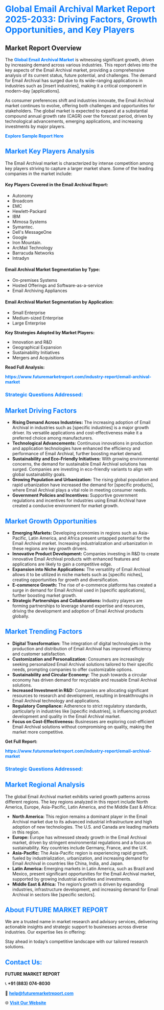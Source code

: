 <h1 style="color: #007BFF;">Global Email Archival Market Report 2025-2033: Driving Factors, Growth Opportunities, and Key Players</h1>

<section id="overview">
<h2>Market Report Overview</h2>
<p>The <a href="https://www.futuremarketreport.com/industry-report/email-archival-market" style="color: #007BFF; text-decoration: none;"><strong>Global Email Archival Market</strong></a> is witnessing significant growth, driven by increasing demand across various industries. This report delves into the key aspects of the Email Archival market, providing a comprehensive analysis of its current status, future potential, and challenges. The demand for Email Archival has surged due to its wide-ranging applications in industries such as [insert industries], making it a critical component in modern-day [applications].</p>
<p>As consumer preferences shift and industries innovate, the Email Archival market continues to evolve, offering both challenges and opportunities for stakeholders. The global market is expected to expand at a substantial compound annual growth rate (CAGR) over the forecast period, driven by technological advancements, emerging applications, and increasing investments by major players.</p>
</section>

<section id="overview">
<p><a href="https://www.futuremarketreport.com/request-sample/reportId=62897" style="color: #007BFF; text-decoration: none;"><strong>Explore Sample Report Here</strong></a></p>
</section>

<section id="key-players">
<h2 style="color: #007BFF;">Market Key Players Analysis</h2>
<p>The Email Archival market is characterized by intense competition among key players striving to capture a larger market share. Some of the leading companies in the market include:</p>
<h4>Key Players Covered in the Email Archival Report:</h4>
<ul><li>Autonomy</li><li>Broadcom</li><li>EMC</li><li>Hewlett-Packard</li><li>IBM</li><li>Mimosa Systems</li><li>Symantec.</li><li>Dell&#039;s MessageOne</li><li>Google</li><li>Iron Mountain.</li><li>ArcMail Technology</li><li>Barracuda Networks</li><li>Intradyn</li></ul>
<h4>Email Archival Market Segmentation by Type:</h4>
<ul><li>On-premises Systems</li><li>Hosted Offerings and Software-as-a-service</li><li>Email Archiving Appliances</li></ul>

<h4>Email Archival Market Segmentation by Application:</h4>
<ul><li>Small Enterprise</li><li>Medium-sized Enterprise</li><li>Large Enterprise</li></ul>
<p><strong>Key Strategies Adopted by Market Players:</strong></p>
<ul>
<li>Innovation and R&D</li>
<li>Geographical Expansion</li>
<li>Sustainability Initiatives</li>
<li>Mergers and Acquisitions</li>
</ul>
</section>

<section>
<p><strong>Read Full Analysis: </strong></p><a href="https://www.futuremarketreport.com/industry-report/email-archival-market" style="color: #007BFF; text-decoration: none;"><strong>https://www.futuremarketreport.com/industry-report/email-archival-market</strong></a>
<h3 style="color: #007BFF;">Strategic Questions Addressed:</h3>
</section>

<section id="driving-factors">
<h2 style="color: #007BFF;">Market Driving Factors</h2>
<ul>
<li><strong>Rising Demand Across Industries:</strong> The increasing adoption of Email Archival in industries such as [specific industries] is a major growth driver. Its versatile applications and cost-effectiveness make it a preferred choice among manufacturers.</li>
<li><strong>Technological Advancements:</strong> Continuous innovations in production and application technologies have enhanced the efficiency and performance of Email Archival, further boosting market demand.</li>
<li><strong>Sustainability and Eco-Friendly Initiatives:</strong> With growing environmental concerns, the demand for sustainable Email Archival solutions has surged. Companies are investing in eco-friendly variants to align with global sustainability goals.</li>
<li><strong>Growing Population and Urbanization:</strong> The rising global population and rapid urbanization have increased the demand for [specific products], where Email Archival plays a vital role in meeting consumer needs.</li>
<li><strong>Government Policies and Incentives:</strong> Supportive government regulations and incentives for industries using Email Archival have created a conducive environment for market growth.</li>
</ul>
</section>

<section id="growth-opportunities">
<h2 style="color: #007BFF;">Market Growth Opportunities</h2>
<ul>
<li><strong>Emerging Markets:</strong> Developing economies in regions such as Asia-Pacific, Latin America, and Africa present untapped potential for the Email Archival market. Increasing industrialization and urbanization in these regions are key growth drivers.</li>
<li><strong>Innovative Product Development:</strong> Companies investing in R&D to create innovative Email Archival products with enhanced features and applications are likely to gain a competitive edge.</li>
<li><strong>Expansion into Niche Applications:</strong> The versatility of Email Archival allows it to be utilized in niche markets such as [specific niches], creating opportunities for growth and diversification.</li>
<li><strong>E-commerce Growth:</strong> The rise of e-commerce platforms has created a surge in demand for Email Archival used in [specific applications], further boosting market growth.</li>
<li><strong>Strategic Partnerships and Collaborations:</strong> Industry players are forming partnerships to leverage shared expertise and resources, driving the development and adoption of Email Archival products globally.</li>
</ul>
</section>

<section id="trending-factors">
<h2 style="color: #007BFF;">Market Trending Factors</h2>
<ul>
<li><strong>Digital Transformation:</strong> The integration of digital technologies in the production and distribution of Email Archival has improved efficiency and customer satisfaction.</li>
<li><strong>Customization and Personalization:</strong> Consumers are increasingly seeking personalized Email Archival solutions tailored to their specific needs, prompting companies to offer customizable options.</li>
<li><strong>Sustainability and Circular Economy:</strong> The push towards a circular economy has driven demand for recyclable and reusable Email Archival solutions.</li>
<li><strong>Increased Investment in R&D:</strong> Companies are allocating significant resources to research and development, resulting in breakthroughs in Email Archival technology and applications.</li>
<li><strong>Regulatory Compliance:</strong> Adherence to strict regulatory standards, particularly in industries like [specific industries], is influencing product development and quality in the Email Archival market.</li>
<li><strong>Focus on Cost-Effectiveness:</strong> Businesses are exploring cost-efficient Email Archival solutions without compromising on quality, making the market more competitive.</li>
</ul>
</section>

<section>
<p><strong>Get Full Report: </strong></p><a href="https://www.futuremarketreport.com/industry-report/email-archival-market" style="color: #007BFF; text-decoration: none;"><strong>https://www.futuremarketreport.com/industry-report/email-archival-market</strong></a>
<h3 style="color: #007BFF;">Strategic Questions Addressed:</h3>
</section>


<section id="regional-analysis">
<h2 style="color: #007BFF;">Market Regional Analysis</h2>
<p>The global Email Archival market exhibits varied growth patterns across different regions. The key regions analyzed in this report include North America, Europe, Asia-Pacific, Latin America, and the Middle East & Africa:</p>
<ul>
<li><strong>North America:</strong> This region remains a dominant player in the Email Archival market due to its advanced industrial infrastructure and high adoption of new technologies. The U.S. and Canada are leading markets in this region.</li>
<li><strong>Europe:</strong> Europe has witnessed steady growth in the Email Archival market, driven by stringent environmental regulations and a focus on sustainability. Key countries include Germany, France, and the U.K.</li>
<li><strong>Asia-Pacific:</strong> The Asia-Pacific region is experiencing rapid growth, fueled by industrialization, urbanization, and increasing demand for Email Archival in countries like China, India, and Japan.</li>
<li><strong>Latin America:</strong> Emerging markets in Latin America, such as Brazil and Mexico, present significant opportunities for the Email Archival market, supported by growing industrial activities and investments.</li>
<li><strong>Middle East & Africa:</strong> The region’s growth is driven by expanding industries, infrastructure development, and increasing demand for Email Archival in sectors like [specific sectors].</li>
</ul>
</section>

<footer>
<h2 style="color: #007BFF;">About FUTURE MARKET REPORT</h2>
<p>We are a trusted name in market research and advisory services, delivering actionable insights and strategic support to businesses across diverse industries. Our expertise lies in offering:</p>

<p>Stay ahead in today’s competitive landscape with our tailored research solutions.</p>

<h2 style="color: #007BFF;">Contact Us:</h2>
<p><strong>FUTURE MARKET REPORT</strong></p>
<p>📞 <strong>+91 (883) 074-8030</strong></p>
<p>📧 <strong><a href="mailto:help@futuremarketreport.com" style="color: #007BFF;">help@futuremarketreport.com</a></strong></p>
<p>🌐 <strong><a href="https://www.futuremarketreport.com/" style="color: #007BFF;">Visit Our Website</a></strong></p>
</footer>